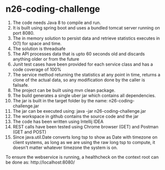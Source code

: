 # n26-coding-challenge

1. The code needs Java 8 to compile and run.
2. It is built using spring boot and uses a bundled tomcat server running on port 8080.
3. The in memory solution to persist data and retrieve statistics executes in O(1) for space and time.
4. The solution is threadsafe
5. The API processes data that is upto 60 seconds old and discards anything older or from the future
6. Junit test cases have been provided for each service class and has a code coverage of 100%
7. The service method returning the statistics at any point in time, returns a clone of the actual data, so any modification done by the caller is failsafe.
8. The project can be built using mvn clean package.
9. The build generates a single uber jar which contains all dependencies.
10. The jar is built in the target folder by the name: n26-coding-challenge.jar
11. The jar can be executed using: java -jar n26-coding-challenge.jar
12. The workspace in github contains the source code and the jar
13. The code has been written using Intellij IDEA
14. REST calls have been tested using Chrome browser (GET) and Postman (GET and POST)
15. Since java.util.Date converts long tsp to show as Date with timezone on client systems, as long as we are using the raw long tsp to compute, it doesn't matter whatever timezone the system is on.

To ensure the webservice is running, a healthcheck on the context root can be done as:
http://localhost:8080/
